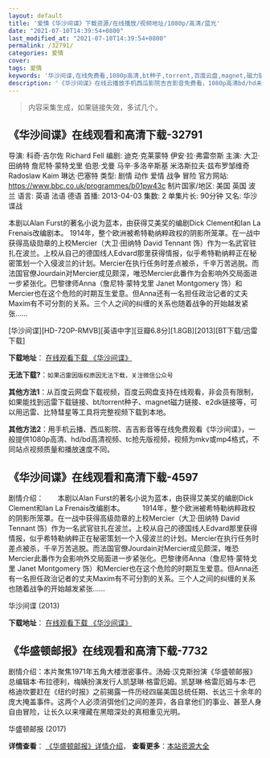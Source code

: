 ```yaml
---
layout: default
title: '爱情《华沙间谍》下载资源/在线播放/视频地址/1080p/高清/蓝光'
date: "2021-07-10T14:39:54+0800"
last_modified_at: "2021-07-10T14:39:54+0800"
permalink: /32791/
categories: 爱情
cover:
tags: 爱情
keywords: '华沙间谍,在线免费看,1080p高清,bt种子,torrent,百度云盘,magnet,磁力链,迅雷下载资源'
description: '《华沙间谍》在线云播放手机西瓜影院吉吉影音免费看，1080p高清bd/hd未删减完整版和tc抢先枪版，mkv/mp4格式，附带bt/torrent种子、magnet/磁力链、百度云盘、网盘资源迅雷下载链接'
---
```


>内容采集生成，如果链接失效，多试几个。


## 《华沙间谍》在线观看和高清下载-32791

导演: 科奇·吉尔佐 Richard Fell 编剧: 迪克·克莱蒙特 伊安·拉·弗雷奈斯 主演: 大卫·田纳特 詹尼特·蒙特戈里 伯恩·戈曼 马辛·多洛辛斯基 米洛斯拉夫·兹布罗邹维奇 Radoslaw Kaim 琳达·巴塞特 类型: 剧情 动作 爱情 战争 冒险 官方网站: https://www.bbc.co.uk/programmes/b01pw43c 制片国家/地区: 美国 英国 波兰 语言: 英语 法语 德语 首播: 2013-04-03 集数: 2 单集片长: 90分钟 又名: 华沙谍战

本剧以Alan Furst的著名小说为蓝本，由获得艾美奖的编剧Dick Clement和Ian La Frenais改编剧本。 1914年，整个欧洲被希特勒纳粹政权的阴影所笼罩。在一战中获得高级勋章的上校Mercier（大卫·田纳特 David Tennant 饰）作为一名武官驻扎在波兰。上校从自己的德国线人Edvard那里获得情报，似乎希特勒纳粹正在秘密策划一个入侵波兰的计划。Mercier在执行任务时差点被杀，千辛万苦逃脱。而法国官僚Jourdain对Mercier成见颇深，唯恐Mercier此番作为会影响外交局面进一步紧张化。巴黎律师Anna（詹尼特·蒙特戈里 Janet Montgomery 饰）和Mercier也在这个危险的时期互生爱意。但Anna还有一名担任政治记者的丈夫Maxim有不可分割的关系。三个人之间的纠缠的关系也随着战争的开始越发紧张……


[华沙间谍][HD-720P-RMVB][英语中字][豆瓣6.8分][1.8GB][2013][BT下载/迅雷下载]

**下载地址**： [在线观看下载 《华沙间谍》](https://www.btdx8.com/torrent/spies_of_warsaw_2013.html) 


**无法下载?**：`如果迅雷因版权原因无法下载，关注微信公众号 `

**其他方法1**：从百度云网盘下载视频，百度云网盘支持在线观看，非会员有限制，如果能找到迅雷下载链接、bt/torrent种子、magnet磁力链接、e2dk链接等，可以用迅雷、比特彗星等工具将完整视频下载到本地。

**其他方法2**：用手机云播、西瓜影院、吉吉影音等在线免费观看《华沙间谍》，一般提供1080p高清、hd/bd高清视频、tc抢先版视频，视频为mkv或mp4格式，不同站点视频质量和播放速度不同。


## 《华沙间谍》在线观看和高清下载-4597

剧情介绍：　　本剧以Alan Furst的著名小说为蓝本，由获得艾美奖的编剧Dick Clement和Ian La Frenais改编剧本。  　　1914年，整个欧洲被希特勒纳粹政权的阴影所笼罩。在一战中获得高级勋章的上校Mercier（大卫·田纳特 David Tennant 饰）作为一名武官驻扎在波兰。上校从自己的德国线人Edvard那里获得情报，似乎希特勒纳粹正在秘密策划一个入侵波兰的计划。Mercier在执行任务时差点被杀，千辛万苦逃脱。而法国官僚Jourdain对Mercier成见颇深，唯恐Mercier此番作为会影响外交局面进一步紧张化。巴黎律师Anna（詹尼特·蒙特戈里 Janet Montgomery 饰）和Mercier也在这个危险的时期互生爱意。但Anna还有一名担任政治记者的丈夫Maxim有不可分割的关系。三个人之间的纠缠的关系也随着战争的开始越发紧张......


华沙间谍 (2013)

**下载地址**： [在线观看下载 《华沙间谍》](https://www.btbtdy.me/btdy/dy2445.html) 


## 《华盛顿邮报》在线观看和高清下载-7732

剧情介绍：本片聚焦1971年五角大楼泄密事件。汤姆·汉克斯扮演《华盛顿邮报》总编辑本·布拉德利，梅姨扮演发行人凯瑟琳·格雷厄姆。凯瑟琳·格雷厄姆与本·巴格迪坎要赶在《纽约时报》之前揭露一件历经四届美国总统任期、长达三十余年的庞大掩盖事件。这两个人必须消弭他们之间的差异，各自拿他们的事业、甚至人身自由冒险，让长久以来埋藏在黑暗深处的真相重见光明。


华盛顿邮报 (2017)

**详情查看**： [《华盛顿邮报》详情介绍](/movie/7732/)， **查看更多**：[本站资源大全](/movie/t/all/)

